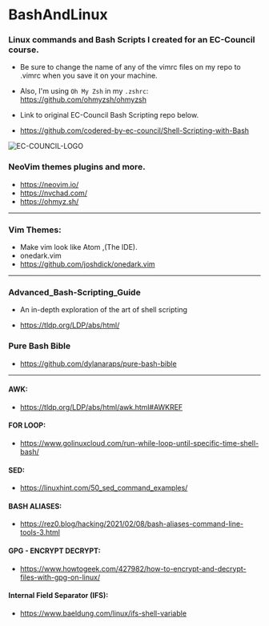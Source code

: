 # BashAndLinux

### Linux commands and Bash Scripts I created for an EC-Council course. 
- Be sure to change the name of any of the vimrc files on my repo to .vimrc when you save it on your machine.
- Also, I'm using  `Oh My Zsh` in my `.zshrc`:  https://github.com/ohmyzsh/ohmyzsh
- Link to original EC-Council Bash Scripting repo below.

- <https://github.com/codered-by-ec-council/Shell-Scripting-with-Bash>

![EC-COUNCIL-LOGO](https://user-images.githubusercontent.com/46334926/152244010-673a77a5-4309-4eba-b9d5-719d9af98e06.png)


### NeoVim themes plugins and more.

- <https://neovim.io/>
- <https://nvchad.com/>
- <https://ohmyz.sh/>

---

### Vim Themes:
- Make vim look like Atom ,(The IDE). 
- onedark.vim
- <https://github.com/joshdick/onedark.vim>

---

### Advanced_Bash-Scripting_Guide
 - An in-depth exploration of the art of shell scripting

- <https://tldp.org/LDP/abs/html/>

### Pure Bash Bible
- <https://github.com/dylanaraps/pure-bash-bible>
---



#### AWK:
- <https://tldp.org/LDP/abs/html/awk.html#AWKREF>


#### FOR LOOP:
- <https://www.golinuxcloud.com/run-while-loop-until-specific-time-shell-bash/>


#### SED:
- <https://linuxhint.com/50_sed_command_examples/>


#### BASH ALIASES:
- <https://rez0.blog/hacking/2021/02/08/bash-aliases-command-line-tools-3.html>

#### GPG - ENCRYPT DECRYPT:
- <https://www.howtogeek.com/427982/how-to-encrypt-and-decrypt-files-with-gpg-on-linux/>

#### Internal Field Separator (IFS):
- <https://www.baeldung.com/linux/ifs-shell-variable>

